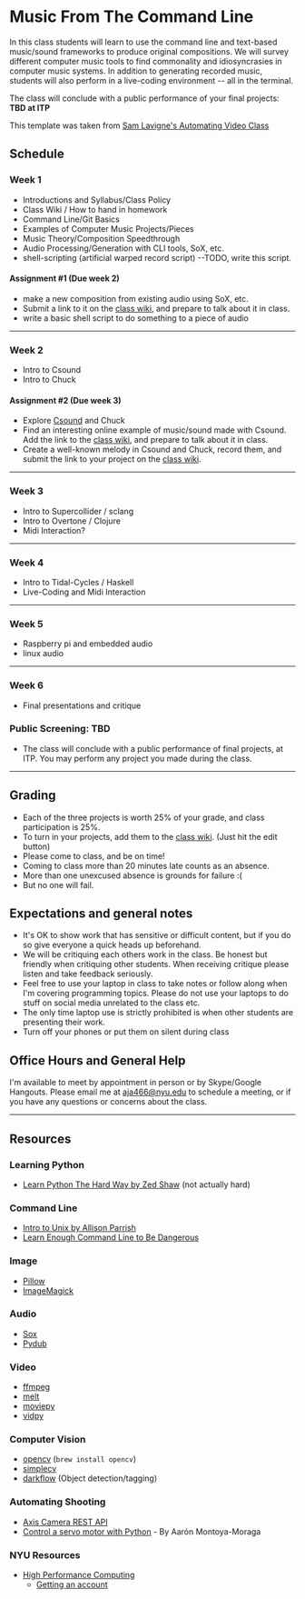 # Music From The Command Line

In this class students will learn to use the command line and text-based music/sound frameworks to produce original compositions. We will survey different computer music tools to find commonality and idiosyncrasies in computer music systems. In addition to generating recorded music, students will also perform in a live-coding environment -- all in the terminal.  

The class will conclude with a public performance of your final projects: **TBD at ITP**

This template was taken from [Sam Lavigne's Automating Video Class](https://github.com/antiboredom/automating-video-itp/blob/master/README.md)

## Schedule

### Week 1
- Introductions and Syllabus/Class Policy
- Class Wiki / How to hand in homework
- Command Line/Git Basics
- Examples of Computer Music Projects/Pieces
- Music Theory/Composition Speedthrough
- Audio Processing/Generation with CLI tools, SoX, etc.
- shell-scripting (artificial warped record script) --TODO, write this script. 

#### Assignment #1 (Due week 2)
- make a new composition from existing audio using SoX, etc.
- Submit a link to it on the [class wiki](https://github.com/arntzy/cli-music-2019/wiki.md), and prepare to talk about it in class.
- write a basic shell script to do something to a piece of audio
*** 

### Week 2
- Intro to Csound
- Intro to Chuck

#### Assignment #2 (Due week 3)
- Explore [Csound](https://csound.com/index.html) and Chuck
- Find an interesting online example of music/sound made with Csound. Add the link to the [class wiki](https://github.com/arntzy/cli-music-2019/wiki.md), and prepare to talk about it in class.
- Create a well-known melody in Csound and Chuck, record them, and submit the link to your project on the [class wiki](https://github.com/arntzy/cli-music-2019/wiki.md).

***

### Week 3
- Intro to Supercollider / sclang
- Intro to Overtone / Clojure
- Midi Interaction? 
***

### Week 4
- Intro to Tidal-Cycles / Haskell
- Live-Coding and Midi Interaction
***

### Week 5
- Raspberry pi and embedded audio
- linux audio
***

### Week 6
- Final presentations and critique

### Public Screening: TBD
- The class will conclude with a public performance of final projects, at ITP. You may perform any project you made during the class.

***

## Grading
* Each of the three projects is worth 25% of your grade, and class participation is 25%.
* To turn in your projects, add them to the [class wiki](https://github.com/arntzy/cli-music-2019/wiki.md). (Just hit the edit button)
* Please come to class, and be on time!
* Coming to class more than 20 minutes late counts as an absence.
* More than one unexcused absence is grounds for failure :(
* But no one will fail.

## Expectations and general notes
* It's OK to show work that has sensitive or difficult content, but if you do so give everyone a quick heads up beforehand.
* We will be critiquing each others work in the class. Be honest but friendly when critiquing other students. When receiving critique please listen and take feedback seriously.
* Feel free to use your laptop in class to take notes or follow along when I'm covering programming topics. Please do not use your laptops to do stuff on social media unrelated to the class etc.
* The only time laptop use is strictly prohibited is when other students are presenting their work.
* Turn off your phones or put them on silent during class

## Office Hours and General Help

I'm available to meet by appointment in person or by Skype/Google Hangouts. Please email me at aja466@nyu.edu to schedule a meeting, or if you have any questions or concerns about the class.

***

## Resources

### Learning Python
* [Learn Python The Hard Way by Zed Shaw](https://learnpythonthehardway.org/book/) (not actually hard)

### Command Line
* [Intro to Unix by Allison Parrish](http://www.decontextualize.com/teaching/rwet/introduction-and-unix-tutorial/)
* [Learn Enough Command Line to Be Dangerous](https://www.learnenough.com/command-line-tutorial)


### Image
* [Pillow](https://pillow.readthedocs.io/en/4.0.x/)
* [ImageMagick](https://www.imagemagick.org/script/index.php)

### Audio
* [Sox](http://sox.sourceforge.net/)
* [Pydub](http://pydub.com/)

### Video
* [ffmpeg](https://ffmpeg.org/)
* [melt](https://www.mltframework.org/)
* [moviepy](http://zulko.github.io/moviepy/)
* [vidpy](http://antiboredom.github.io/vidpy/)

### Computer Vision
* [opencv](http://opencv-python-tutroals.readthedocs.io/) (```brew install opencv```)
* [simplecv](http://simplecv.org/)
* [darkflow](https://github.com/thtrieu/darkflow) (Object detection/tagging)

### Automating Shooting
* [Axis Camera REST API](https://www.axis.com/files/manuals/vapix_ptz_52933_en_1307.pdf)
* [Control a servo motor with Python](https://github.com/montoyamoraga/servo_camera) - By Aarón Montoya-Moraga

### NYU Resources
* [High Performance Computing](https://wikis.nyu.edu/display/NYUHPC/High+Performance+Computing+at+NYU)
  * [Getting an account](https://wikis.nyu.edu/display/NYUHPC/Getting+or+renewing+an+HPC+account)
